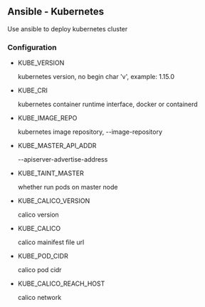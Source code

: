 ## Ansible - Kubernetes
Use ansible to deploy kubernetes cluster

### Configuration

* KUBE_VERSION

  kubernetes version, no begin char 'v', example: 1.15.0

* KUBE_CRI

  kubernetes container runtime interface, docker or containerd

* KUBE_IMAGE_REPO

  kubernetes image repository, --image-repository

* KUBE_MASTER_API_ADDR

  --apiserver-advertise-address

* KUBE_TAINT_MASTER 

  whether run pods on master node

* KUBE_CALICO_VERSION

  calico version

* KUBE_CALICO

  calico mainifest file url

* KUBE_POD_CIDR

  calico pod cidr

* KUBE_CALICO_REACH_HOST

  calico network
